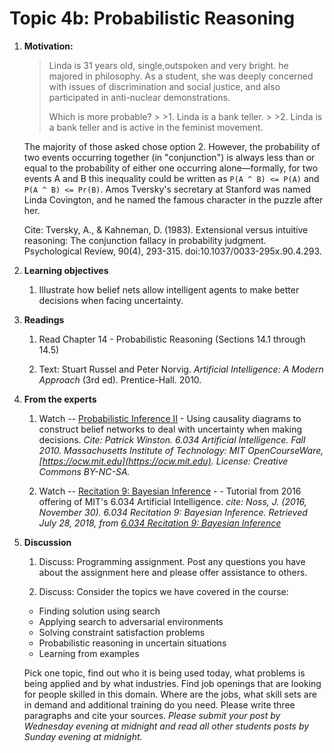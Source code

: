 # Topic 4b: Probabilistic Reasoning

1. **Motivation:**  

    > Linda is 31 years old, single,outspoken and very bright. he majored in philosophy. As a student, she was deeply concerned with issues of discrimination  and social justice, and also participated in anti-nuclear demonstrations.
    >
    >Which is more probable?
        >
        >1. Linda is a bank teller.
        >
        >2. Linda is a bank teller and is active in the feminist movement.

    The majority of those asked chose option 2. However, the probability of two events occurring together (in "conjunction") is always less than or equal to the probability of either one occurring alone—formally, for two events A and B this inequality could be written as `P(A ^ B) <= P(A)` and  `P(A ^ B) <= Pr(B)`. Amos Tversky's secretary at Stanford was named Linda Covington, and he named the famous character in the puzzle after her.

    Cite: Tversky, A., & Kahneman, D. (1983). Extensional versus intuitive reasoning: The conjunction fallacy in probability judgment. Psychological Review, 90(4), 293-315. doi:10.1037/0033-295x.90.4.293.

2. **Learning objectives**

    1. Illustrate how belief nets allow intelligent agents to make better decisions when facing uncertainty.

3. **Readings**

    1. Read Chapter 14 - Probabilistic Reasoning (Sections 14.1 through 14.5)

    2. Text: Stuart Russel and Peter Norvig. _Artificial Intelligence: A Modern Approach_ (3rd ed). Prentice-Hall. 2010.

4. **From the experts**

    1. Watch -- [Probabilistic Inference II](https://youtu.be/EC6bf8JCpDQ) - Using causality diagrams to construct belief networks to deal with uncertainty when making decisions.  _Cite: Patrick Winston. 6.034 Artificial Intelligence. Fall 2010. Massachusetts Institute of Technology: MIT OpenCourseWare, [https://ocw.mit.edu](https://ocw.mit.edu). License: Creative Commons BY-NC-SA._

    2. Watch -- [Recitation 9: Bayesian Inference](https://youtu.be/IBHGlFxcAk8) - - Tutorial from 2016 offering of MIT's 6.034 Artificial Intelligence. _cite: Noss, J. (2016, November 30). 6.034 Recitation 9: Bayesian Inference. Retrieved July 28, 2018, from [6.034 Recitation 9: Bayesian Inference](https://www.youtube.com/watch?v=IBHGlFxcAk8&t=3s)_

5. **Discussion**

    1. Discuss:  Programming assignment. Post any questions you have about the assignment here and please offer assistance to others.

    2. Discuss: Consider the topics we have covered in the course:

      * Finding solution using search
      * Applying search to adversarial environments
      * Solving constraint satisfaction problems
      * Probabilistic reasoning in uncertain situations
      * Learning from examples

      Pick one topic, find out who it is being used today, what problems is being applied and by what industries.  Find job openings that are looking for people skilled in this domain.  Where are the jobs, what skill sets are in demand and additional training do you need.  Please write three paragraphs and cite your sources.  _Please submit your post by Wednesday evening at midnight and read all other students posts by Sunday evening at midnight._
